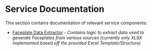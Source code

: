 # Service Documentation

This section contains documentation of relevant service components:

- [Faceplate Data Extractor](./FaceplateDataExtractor/README.md) - *Contains logic to extract data used to generate Faceplates from various sources (currently only XLSX implemented based off the provided Excel Template/Structure)*